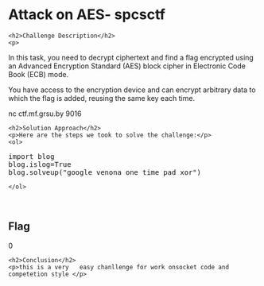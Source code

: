 
<!DOCTYPE html>
<html>

<body>
    <h1>Attack on AES- spcsctf</h1>

    <h2>Challenge Description</h2>
    <p> 
In this task, you need to decrypt ciphertext and find a flag encrypted using an Advanced Encryption Standard (AES) block cipher in Electronic Code Book (ECB) mode.

You have access to the encryption device and can encrypt arbitrary data to which the flag is added, reusing the same key each time.

nc ctf.mf.grsu.by 9016

</p>
 
    <h2>Solution Approach</h2>
    <p>Here are the steps we took to solve the challenge:</p>
    <ol>
<pre>
import blog
blog.islog=True
blog.solveup("google venona one time pad xor")
</pre>
    
    </ol>
<br>
    <h2>Flag</h2>
    <p class="flag">0
</p>

    <h2>Conclusion</h2>
    <p>this is a very   easy chanllenge for work onsocket code and competetion style </p>
</body>
</html>


